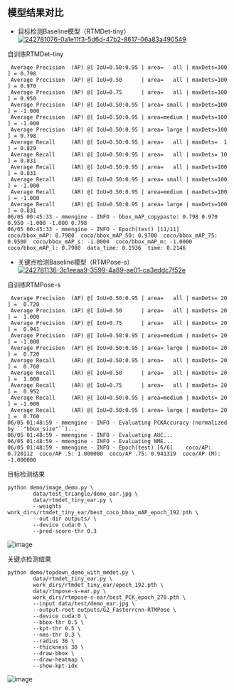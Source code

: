 ## 模型结果对比
- 目标检测Baseline模型（RTMDet-tiny）  
  [![242781076-0a1e11f3-5d6d-47b2-8617-06a83a490549](https://user-images.githubusercontent.com/18253636/242839237-e5b8d605-05f3-4e66-a33b-1ce8f8131574.jpg)](https://user-images.githubusercontent.com/18253636/242839237-e5b8d605-05f3-4e66-a33b-1ce8f8131574.jpg)


自训练RTMDet-tiny  

```shell
 Average Precision  (AP) @[ IoU=0.50:0.95 | area=   all | maxDets=100 ] = 0.798
 Average Precision  (AP) @[ IoU=0.50      | area=   all | maxDets=100 ] = 0.970
 Average Precision  (AP) @[ IoU=0.75      | area=   all | maxDets=100 ] = 0.950
 Average Precision  (AP) @[ IoU=0.50:0.95 | area= small | maxDets=100 ] = -1.000
 Average Precision  (AP) @[ IoU=0.50:0.95 | area=medium | maxDets=100 ] = -1.000
 Average Precision  (AP) @[ IoU=0.50:0.95 | area= large | maxDets=100 ] = 0.798
 Average Recall     (AR) @[ IoU=0.50:0.95 | area=   all | maxDets=  1 ] = 0.829
 Average Recall     (AR) @[ IoU=0.50:0.95 | area=   all | maxDets= 10 ] = 0.831
 Average Recall     (AR) @[ IoU=0.50:0.95 | area=   all | maxDets=100 ] = 0.831
 Average Recall     (AR) @[ IoU=0.50:0.95 | area= small | maxDets=100 ] = -1.000
 Average Recall     (AR) @[ IoU=0.50:0.95 | area=medium | maxDets=100 ] = -1.000
 Average Recall     (AR) @[ IoU=0.50:0.95 | area= large | maxDets=100 ] = 0.831
06/05 00:45:33 - mmengine - INFO - bbox_mAP_copypaste: 0.798 0.970 0.950 -1.000 -1.000 0.798
06/05 00:45:33 - mmengine - INFO - Epoch(test) [11/11]    coco/bbox_mAP: 0.7980  coco/bbox_mAP_50: 0.9700  coco/bbox_mAP_75: 0.9500  coco/bbox_mAP_s: -1.0000  coco/bbox_mAP_m: -1.0000  coco/bbox_mAP_l: 0.7980  data_time: 0.1936  time: 0.2146
```

- 关键点检测Baseline模型（RTMPose-s）
  [![242781136-3c1eeaa9-3599-4a89-ae01-ca3eddc7f52e](https://user-images.githubusercontent.com/18253636/242839254-171bbd5d-b630-46a7-9df1-8eadb1034b19.png)](https://user-images.githubusercontent.com/18253636/242839254-171bbd5d-b630-46a7-9df1-8eadb1034b19.png)

自训练RTMPose-s

```shell
 Average Precision  (AP) @[ IoU=0.50:0.95 | area=   all | maxDets= 20 ] =  0.720
 Average Precision  (AP) @[ IoU=0.50      | area=   all | maxDets= 20 ] =  1.000
 Average Precision  (AP) @[ IoU=0.75      | area=   all | maxDets= 20 ] =  0.941
 Average Precision  (AP) @[ IoU=0.50:0.95 | area=medium | maxDets= 20 ] = -1.000
 Average Precision  (AP) @[ IoU=0.50:0.95 | area= large | maxDets= 20 ] =  0.720
 Average Recall     (AR) @[ IoU=0.50:0.95 | area=   all | maxDets= 20 ] =  0.760
 Average Recall     (AR) @[ IoU=0.50      | area=   all | maxDets= 20 ] =  1.000
 Average Recall     (AR) @[ IoU=0.75      | area=   all | maxDets= 20 ] =  0.952
 Average Recall     (AR) @[ IoU=0.50:0.95 | area=medium | maxDets= 20 ] = -1.000
 Average Recall     (AR) @[ IoU=0.50:0.95 | area= large | maxDets= 20 ] =  0.760
06/05 01:48:59 - mmengine - INFO - Evaluating PCKAccuracy (normalized by ``"bbox_size"``)...
06/05 01:48:59 - mmengine - INFO - Evaluating AUC...
06/05 01:48:59 - mmengine - INFO - Evaluating NME...
06/05 01:48:59 - mmengine - INFO - Epoch(test) [6/6]    coco/AP: 0.720112  coco/AP .5: 1.000000  coco/AP .75: 0.941319  coco/AP (M): -1.000000 
```



目标检测结果

```shell
python demo/image_demo.py \
        data/test_triangle/demo_ear.jpg \
        data/rtmdet_tiny_ear.py \
        --weights work_dirs/rtmdet_tiny_ear/best_coco_bbox_mAP_epoch_192.pth \
        --out-dir outputs/ \
        --device cuda:0 \
        --pred-score-thr 0.3
```

![image](mmdetection/outputs/vis/demo_ear.jpg)



关键点检测结果

```shell
python demo/topdown_demo_with_mmdet.py \
        data/rtmdet_tiny_ear.py \
        work_dirs/rtmdet_tiny_ear/epoch_192.pth \
        data/rtmpose-s-ear.py \
        work_dirs/rtmpose-s-ear/best_PCK_epoch_270.pth \
        --input data/test/demo_ear.jpg \
        --output-root outputs/G2_Fasterrcnn-RTMPose \
        --device cuda:0 \
        --bbox-thr 0.5 \
        --kpt-thr 0.5 \
        --nms-thr 0.3 \
        --radius 36 \
        --thickness 30 \
        --draw-bbox \
        --draw-heatmap \
        --show-kpt-idx
```

![image](mmpose/output/demo_ear.jpg)
